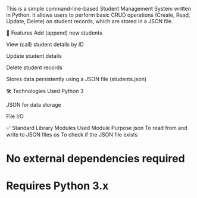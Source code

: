 This is a simple command-line-based Student Management System written in Python. It allows users to perform basic CRUD operations (Create, Read, Update, Delete) on student records, which are stored in a JSON file.

📁 Features
Add (append) new students

View (call) student details by ID

Update student details

Delete student records

Stores data persistently using a JSON file (students.json)

🛠️ Technologies Used
Python 3

JSON for data storage

File I/O

✅ Standard Library Modules Used
Module	Purpose
json	To read from and write to JSON files
os	To check if the JSON file exists

# No external dependencies required
# Requires Python 3.x
